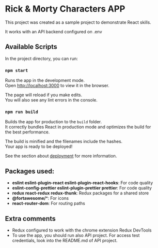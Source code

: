 # Rick & Morty Characters APP

This project was created as a sample project to demonstrate React skills.

It works with an API backend configured on .env

## Available Scripts

In the project directory, you can run:

### `npm start`

Runs the app in the development mode.\
Open [http://localhost:3000](http://localhost:3000) to view it in the browser.

The page will reload if you make edits.\
You will also see any lint errors in the console.

### `npm run build`

Builds the app for production to the `build` folder.\
It correctly bundles React in production mode and optimizes the build for the best performance.

The build is minified and the filenames include the hashes.\
Your app is ready to be deployed!

See the section about [deployment](https://facebook.github.io/create-react-app/docs/deployment) for more information.

## Packages used:

* **eslint eslint-plugin-react eslint-plugin-react-hooks**: For code quality
* **eslint-config-prettier eslint-plugin-prettier prettier**: For code quality
* **redux react-redux redux-thunk**: Redux packages for a shared store
* **@fortawesome/***: For icons 
* **react-router-dom**: For routing paths

## Extra comments

* Redux configured to work with the chrome extension Redux DevTools
* To use the app, you should run also API project. For access test credentials, look into the README.md of API project.

